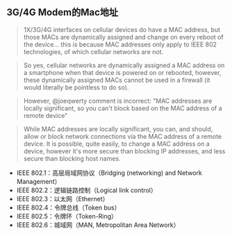 ## 3G/4G Modem的Mac地址

>1X/3G/4G interfaces on cellular devices do have a MAC address, but those MACs are dynamically assigned and change on every reboot of the device... this is because MAC addresses only apply to IEEE 802 technologies, of which cellular networks are not.

>So yes, cellular networks are dynamically assigned a MAC address on a smartphone when that device is powered on or rebooted, however, these dynamically assigned MACs cannot be used in a firewall (it would literally be pointless to do so).

>However, @joeqwerty comment is incorrect: "MAC addresses are locally significant, so you can't block based on the MAC address of a remote device"

>While MAC addresses are locally significant, you can, and should, allow or block network connections via the MAC address of a remote device. It is possible, quite easily, to change a MAC address on a device, however it's more secure than blocking IP addresses, and less secure than blocking host names.

* IEEE 802.1：高层局域网协议（Bridging (networking) and Network Management）
* IEEE 802.2：逻辑链路控制（Logical link control）
* IEEE 802.3：以太网（Ethernet）
* IEEE 802.4：令牌总线（Token bus）
* IEEE 802.5：令牌环（Token-Ring）
* IEEE 802.6：城域网（MAN, Metropolitan Area Network）
